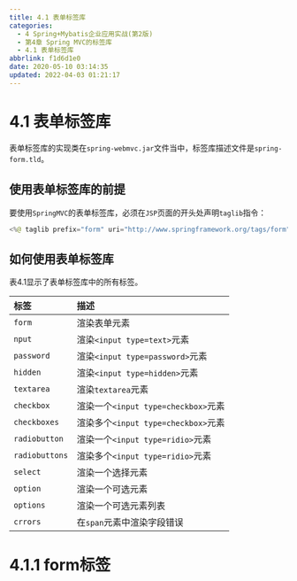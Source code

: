```yaml
---
title: 4.1 表单标签库
categories: 
  - 4 Spring+Mybatis企业应用实战(第2版)
  - 第4章 Spring MVC的标签库
  - 4.1 表单标签库
abbrlink: f1d6d1e0
date: 2020-05-10 03:14:35
updated: 2022-04-03 01:21:17
---
```

# 4.1 表单标签库
表单标签库的实现类在`spring-webmvc.jar`文件当中，标签库描述文件是`spring-form.tld`。
## 使用表单标签库的前提
要使用`SpringMVC`的表单标签库，必须在`JSP`页面的开头处声明`taglib`指令：
```java
<%@ taglib prefix="form" uri="http://www.springframework.org/tags/form" %>
```
## 如何使用表单标签库
表4.1显示了表单标签库中的所有标签。

|标签|描述|
|:--|:--|
|`form`|渲染表单元素|
|`nput`|渲染`<input type=text>`元素|
|`password`|渲染`<input type=password>`元素|
|`hidden`|渲染`<input type=hidden>`元素|
|`textarea`|渲染`textarea`元素|
|`checkbox`|渲染一个`<input type=checkbox>`元素|
|`checkboxes`|渲染多个`<input type=checkbox>`元素|
|`radiobutton`|渲染一个`<input type=ridio>`元素|
|`radiobuttons`|渲染多个`<input type=ridio>`元素|
|`select`|渲染一个选择元素|
|`option`|渲染一个可选元素|
|`options`|渲染一个可选元素列表|
|`crrors`|在`span`元素中渲染字段错误|

# 4.1.1 form标签

